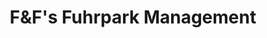 ---
title: "F&F's Fuhrpark Management"
url: /aachen/fundfs-fuhrpark-management/
shop: Autowerkstatt
---